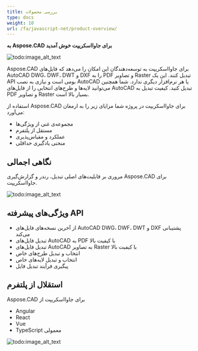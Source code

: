 ```yaml
---
title: بررسی محصولات
type: docs
weight: 10
url: /fa/javascript-net/product-overview/
---
```


**به Aspose.CAD برای جاوااسکریپت خوش آمدید**

![todo:image_alt_text](/_assets/product-overview_1.png)

Aspose.CAD برای جاوااسکریپت به توسعه‌دهندگان این امکان را می‌دهد که فایل‌های AutoCAD DWG، DWF، DWT و DXF را به PDF و تصاویر Raster تبدیل کنند. این یک API بومی است و نیازی به نصب AutoCAD یا هر نرم‌افزار دیگری ندارد. شما همچنین می‌توانید لایه‌ها و طرح‌های انتخابی را از فایل‌های AutoCAD تبدیل کنید. کیفیت تبدیل به PDF و تصاویر Raster بسیار بالا است.

استفاده از Aspose.CAD برای جاوااسکریپت در پروژه شما مزایای زیر را به ارمغان می‌آورد:

- مجموعه‌ی غنی از ویژگی‌ها
- مستقل از پلتفرم
- عملکرد و مقیاس‌پذیری
- منحنی یادگیری حداقلی

## **نگاهی اجمالی**
مروری بر قابلیت‌های اصلی تبدیل، رندر و گزارش‌گیری Aspose.CAD برای جاوااسکریپت.

![todo:image_alt_text](/_assets/product-overview_2.png)

## **ویژگی‌های پیشرفته API**
- از آخرین نسخه‌های فایل‌های AutoCAD DWG، DWF، DWT و DXF پشتیبانی می‌کند
- تبدیل فایل‌های AutoCAD به PDF با کیفیت بالا
- تبدیل فایل‌های AutoCAD به تصاویر Raster با کیفیت بالا
- انتخاب و تبدیل طرح‌های خاص
- انتخاب و تبدیل لایه‌های خاص
- پیگیری فرآیند تبدیل فایل

## **استقلال از پلتفرم**
Aspose.CAD برای جاوااسکریپت از

- Angular
- React
- Vue
- TypeScript معمولی

![todo:image_alt_text](/_assets/product-overview_3.png)
